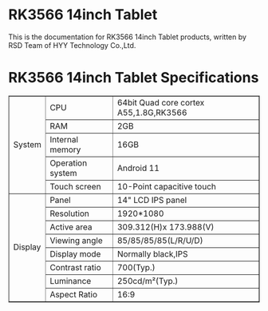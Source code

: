 # RK3566 14inch Tablet
This is the documentation for RK3566 14inch Tablet products, written by RSD Team of HYY Technology Co.,Ltd.

# RK3566 14inch Tablet Specifications
<table border="1">
    <tr>
        <td rowspan="5">System</td>
        <td>CPU</td>
        <td>64bit Quad core cortex A55,1.8G,RK3566</td>
    </tr>
    <tr>
        <td>RAM</td>
        <td>2GB</td>
    </tr>
    <tr>
        <td>Internal memory</td>
        <td>16GB</td>
    </tr>
    <tr>
        <td>Operation system</td>
        <td>Android 11</td>
    </tr> 
    <tr>
        <td>Touch screen</td>
        <td>10-Point capacitive touch</td>
    </tr>  
    <tr>
        <td rowspan="8">Display</td>
        <td>Panel</td>
        <td>14" LCD IPS panel</td>
    </tr>   
    <tr>
        <td>Resolution</td>
        <td>1920*1080</td>
    </tr>   
    <tr>
        <td>Active area</td>
        <td>309.312(H)x 173.988(V)</td>
    </tr>  
    <tr>
        <td>Viewing angle</td>
        <td>85/85/85/85(L/R/U/D)</td>
    </tr>   
    <tr>
        <td>Display mode</td>
        <td>Normally black,IPS</td>
    </tr>    
    <tr>
        <td>Contrast ratio</td>
        <td>700(Typ.)</td>
    </tr> 
    <tr>
        <td>Luminance</td>
        <td>250cd/m²(Typ.)</td>
    </tr> 
    <tr>
        <td>Aspect Ratio</td>
        <td>16:9</td>
    </tr>                    
</table>
